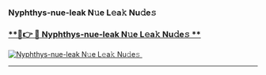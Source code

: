 ### Nyphthys-nue-leak N𝚞e L𝚎a𝚔 Nu𝚍e𝚜   

### [ **🔗👉 🔴 Nyphthys-nue-leak N𝚞e L𝚎a𝚔 Nu𝚍e𝚜 **](https://taap.it/xNRuk4)  

[![Nyphthys-nue-leak N𝚞e L𝚎a𝚔 Nu𝚍e𝚜 ](https://i.imgur.com/0qMVB7G.gif)](https://taap.it/xNRuk4)  

___  
